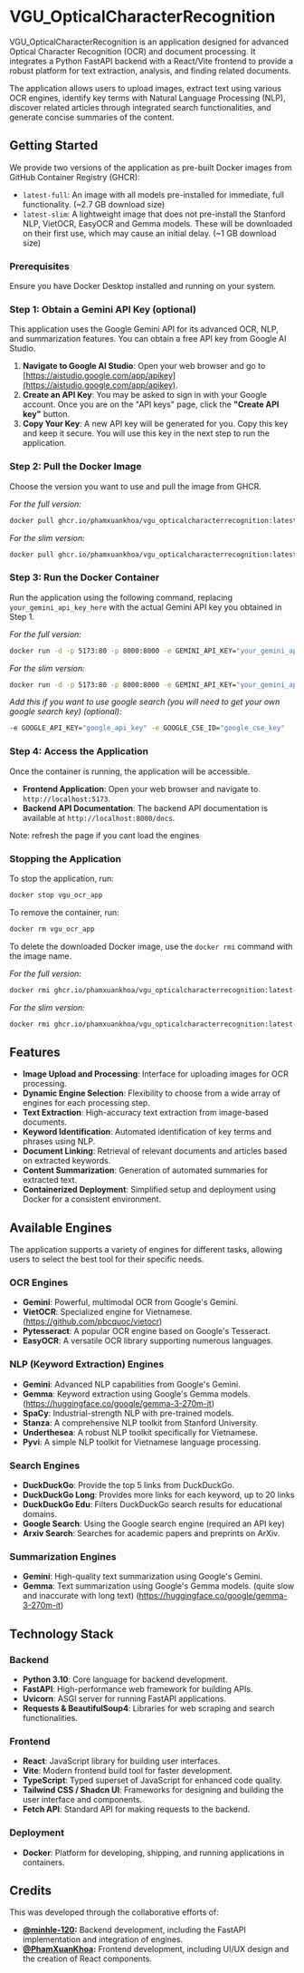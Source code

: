 # VGU_OpticalCharacterRecognition

VGU_OpticalCharacterRecognition is an application designed for advanced Optical Character Recognition (OCR) and document processing. It integrates a Python FastAPI backend with a React/Vite frontend to provide a robust platform for text extraction, analysis, and finding related documents.

The application allows users to upload images, extract text using various OCR engines, identify key terms with Natural Language Processing (NLP), discover related articles through integrated search functionalities, and generate concise summaries of the content.

## Getting Started

We provide two versions of the application as pre-built Docker images from GitHub Container Registry (GHCR):

*   `latest-full`: An image with all models pre-installed for immediate, full functionality. (~2.7 GB download size)
*   `latest-slim`: A lightweight image that does not pre-install the Stanford NLP, VietOCR,  EasyOCR and Gemma models. These will be downloaded on their first use, which may cause an initial delay. (~1 GB download size)

### **Prerequisites**

Ensure you have Docker Desktop installed and running on your system.

### **Step 1: Obtain a Gemini API Key (optional)**

This application uses the Google Gemini API for its advanced OCR, NLP, and summarization features. You can obtain a free API key from Google AI Studio.

1.  **Navigate to Google AI Studio**: Open your web browser and go to [https://aistudio.google.com/app/apikey](https://aistudio.google.com/app/apikey).
2.  **Create an API Key**: You may be asked to sign in with your Google account. Once you are on the "API keys" page, click the **"Create API key"** button.
3.  **Copy Your Key**: A new API key will be generated for you. Copy this key and keep it secure. You will use this key in the next step to run the application.

### **Step 2: Pull the Docker Image**

Choose the version you want to use and pull the image from GHCR.

*For the full version:*
```bash
docker pull ghcr.io/phamxuankhoa/vgu_opticalcharacterrecognition:latest-full
```

*For the slim version:*
```bash
docker pull ghcr.io/phamxuankhoa/vgu_opticalcharacterrecognition:latest-slim
```

### **Step 3: Run the Docker Container**

Run the application using the following command, replacing `your_gemini_api_key_here` with the actual Gemini API key you obtained in Step 1.

*For the full version:*
```bash
docker run -d -p 5173:80 -p 8000:8000 -e GEMINI_API_KEY="your_gemini_api_key_here" --name vgu_ocr_app ghcr.io/phamxuankhoa/vgu_opticalcharacterrecognition:latest-full
```

*For the slim version:*
```bash
docker run -d -p 5173:80 -p 8000:8000 -e GEMINI_API_KEY="your_gemini_api_key_here" --name vgu_ocr_app ghcr.io/phamxuankhoa/vgu_opticalcharacterrecognition:latest-slim
```

*Add this if you want to use google search (you will need to get your own google search key) (optional):*
```bash
-e GOOGLE_API_KEY="google_api_key" -e GOOGLE_CSE_ID="google_cse_key"
```

### **Step 4: Access the Application**

Once the container is running, the application will be accessible.

*   **Frontend Application**: Open your web browser and navigate to `http://localhost:5173`.
*   **Backend API Documentation**: The backend API documentation is available at `http://localhost:8000/docs`.

Note: refresh the page if you cant load the engines

### **Stopping the Application**

To stop the application, run:

```bash
docker stop vgu_ocr_app
```

To remove the container, run:

```bash
docker rm vgu_ocr_app
```

To delete the downloaded Docker image, use the `docker rmi` command with the image name.

*For the full version:*
```bash
docker rmi ghcr.io/phamxuankhoa/vgu_opticalcharacterrecognition:latest-full
```

*For the slim version:*
```bash
docker rmi ghcr.io/phamxuankhoa/vgu_opticalcharacterrecognition:latest-slim
```

## Features

*   **Image Upload and Processing**: Interface for uploading images for OCR processing.
*   **Dynamic Engine Selection**: Flexibility to choose from a wide array of engines for each processing step.
*   **Text Extraction**: High-accuracy text extraction from image-based documents.
*   **Keyword Identification**: Automated identification of key terms and phrases using NLP.
*   **Document Linking**: Retrieval of relevant documents and articles based on extracted keywords.
*   **Content Summarization**: Generation of automated summaries for extracted text.
*   **Containerized Deployment**: Simplified setup and deployment using Docker for a consistent environment.

## Available Engines

The application supports a variety of engines for different tasks, allowing users to select the best tool for their specific needs.

### **OCR Engines**
*   **Gemini**: Powerful, multimodal OCR from Google's Gemini.
*   **VietOCR**: Specialized engine for Vietnamese. (https://github.com/pbcquoc/vietocr)
*   **Pytesseract**: A popular OCR engine based on Google's Tesseract.
*   **EasyOCR**: A versatile OCR library supporting numerous languages.

### **NLP (Keyword Extraction) Engines**
*   **Gemini**: Advanced NLP capabilities from Google's Gemini.
*   **Gemma**: Keyword extraction using Google's Gemma models. (https://huggingface.co/google/gemma-3-270m-it)
*   **SpaCy**: Industrial-strength NLP with pre-trained models.
*   **Stanza**: A comprehensive NLP toolkit from Stanford University.
*   **Underthesea**: A robust NLP toolkit specifically for Vietnamese.
*   **Pyvi**: A simple NLP toolkit for Vietnamese language processing.

### **Search Engines**
*   **DuckDuckGo**: Provide the top 5 links from DuckDuckGo.
*   **DuckDuckGo Long**: Provides more links for each keyword, up to 20 links
*   **DuckDuckGo Edu**: Filters DuckDuckGo search results for educational domains.
*   **Google Search**: Using the Google search engine (required an API key)
*   **Arxiv Search**: Searches for academic papers and preprints on ArXiv.

### **Summarization Engines**
*   **Gemini**: High-quality text summarization using Google's Gemini.
*   **Gemma**: Text summarization using Google's Gemma models. (quite slow and inaccurate with long text) (https://huggingface.co/google/gemma-3-270m-it)

## Technology Stack

### **Backend**
*   **Python 3.10**: Core language for backend development.
*   **FastAPI**: High-performance web framework for building APIs.
*   **Uvicorn**: ASGI server for running FastAPI applications.
*   **Requests & BeautifulSoup4**: Libraries for web scraping and search functionalities.

### **Frontend**
*   **React**: JavaScript library for building user interfaces.
*   **Vite**: Modern frontend build tool for faster development.
*   **TypeScript**: Typed superset of JavaScript for enhanced code quality.
*   **Tailwind CSS / Shadcn UI**: Frameworks for designing and building the user interface and components.
*   **Fetch API**: Standard API for making requests to the backend.

### **Deployment**
*   **Docker**: Platform for developing, shipping, and running applications in containers.

## Credits

This was developed through the collaborative efforts of:

*   **[@minhle-120](https://github.com/minhle-120):** Backend development, including the FastAPI implementation and integration of engines.
*   **[@PhamXuanKhoa](https://www.github.com/PhamXuanKhoa):** Frontend development, including UI/UX design and the creation of React components.
